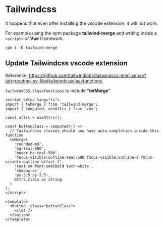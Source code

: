 # Tailwindcss

It happens that even after installing the vscode extension, it will not work.

For example using the npm package **tailwind-merge** and writing inside a `<script>` of **Vue** framework.

```
npm i -D tailwind-merge
```

## Update Tailwindcss vscode extension

Reference: https://github.com/tailwindlabs/tailwindcss-intellisense?tab=readme-ov-file#tailwindcssclassfunctions

`tailwindCSS.classFunctions` to include "**twMerge**"

```vue
<script setup lang="ts">
import { twMerge } from 'tailwind-merge';
import { computed, useAttrs } from 'vue';

const attrs = useAttrs();

const buttonClass = computed(() =>
  // Tailwindcss classes should now have auto-completion inside this function
  twMerge(
    'rounded-md',
    'bg-teal-600',
    'hover:bg-teal-500',
    'focus-visible:outline-teal-600 focus-visible:outline-2 focus-visible:outline-offset-2',
    'text-sm font-semibold text-white',
    'shadow-xs',
    'px-3.5 py-2.5',
    attrs.class as string
  )
);
</script>

<template>
  <button :class="buttonClass">
    <slot />
  </button>
</template>
```
